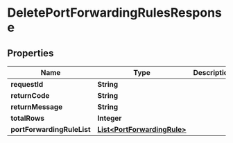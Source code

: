 
# DeletePortForwardingRulesResponse

## Properties
Name | Type | Description | Notes
------------ | ------------- | ------------- | -------------
**requestId** | **String** |  |  [optional]
**returnCode** | **String** |  |  [optional]
**returnMessage** | **String** |  |  [optional]
**totalRows** | **Integer** |  |  [optional]
**portForwardingRuleList** | [**List&lt;PortForwardingRule&gt;**](PortForwardingRule.md) |  |  [optional]



